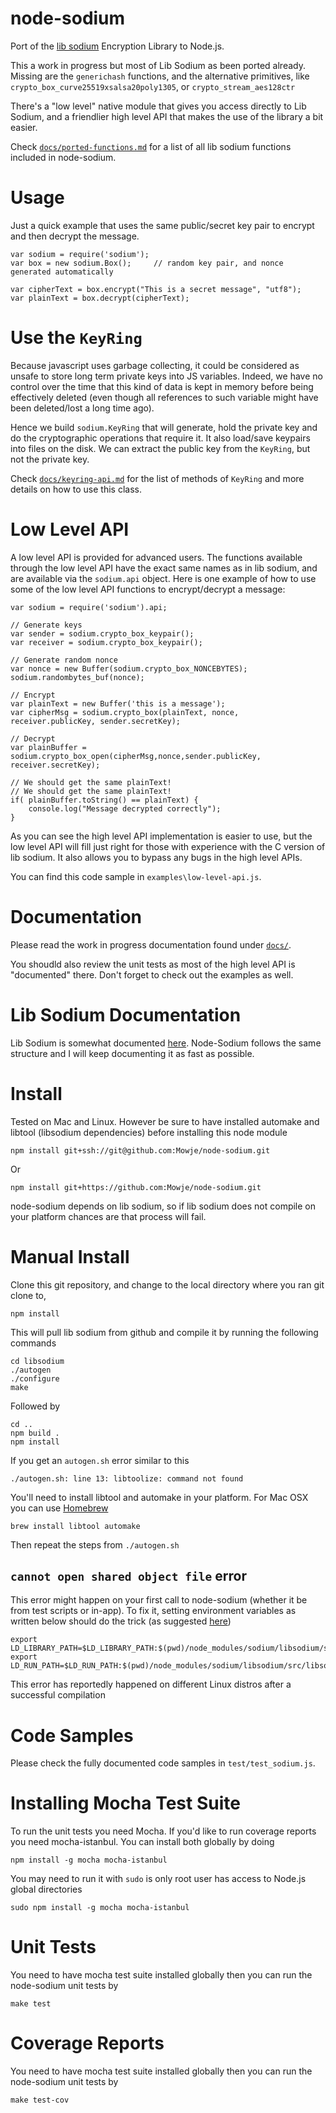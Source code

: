 # node-sodium


Port of the [lib sodium](https://github.com/jedisct1/libsodium) Encryption Library to Node.js.

This a work in progress but most of Lib Sodium as been ported already.
Missing are the `generichash` functions, and the alternative primitives, like `crypto_box_curve25519xsalsa20poly1305`, or `crypto_stream_aes128ctr`

There's a "low level" native module that gives you access directly to Lib Sodium, and a friendlier high level API that makes the use of the library a bit easier.

Check [`docs/ported-functions.md`](https://github.com/paixaop/node-sodium/tree/master/docs/ported-functions.md) for a list of all lib sodium functions included in node-sodium.

# Usage

Just a quick example that uses the same public/secret key pair to encrypt and then decrypt the message.

    var sodium = require('sodium');
    var box = new sodium.Box();     // random key pair, and nonce generated automatically

    var cipherText = box.encrypt("This is a secret message", "utf8");
    var plainText = box.decrypt(cipherText);


# Use the `KeyRing`

Because javascript uses garbage collecting, it could be considered as unsafe to store long term private keys into JS variables. Indeed, we have no control over the time that this kind of data is kept in memory before being effectively deleted (even though all references to such variable might have been deleted/lost a long time ago).

Hence we build `sodium.KeyRing` that will generate, hold the private key and do the cryptographic operations that require it. It also load/save keypairs into files on the disk. We can extract the public key from the `KeyRing`, but not the private key.

Check [`docs/keyring-api.md`](https://github.com/Mowje/node-sodium/tree/master/docs/keyring-api.md) for the list of methods of `KeyRing` and more details on how to use this class.

# Low Level API
A low level API is provided for advanced users. The functions available through the low level API have the exact same names as in lib sodium, and are available via the `sodium.api` object. Here is one example of how to use some of the low level API functions to encrypt/decrypt a message:

    var sodium = require('sodium').api;

    // Generate keys
    var sender = sodium.crypto_box_keypair();
    var receiver = sodium.crypto_box_keypair();

	// Generate random nonce
    var nonce = new Buffer(sodium.crypto_box_NONCEBYTES);
	sodium.randombytes_buf(nonce);

    // Encrypt
    var plainText = new Buffer('this is a message');
    var cipherMsg = sodium.crypto_box(plainText, nonce, receiver.publicKey, sender.secretKey);

    // Decrypt
    var plainBuffer = sodium.crypto_box_open(cipherMsg,nonce,sender.publicKey, receiver.secretKey);

    // We should get the same plainText!
    // We should get the same plainText!
    if( plainBuffer.toString() == plainText) {
        console.log("Message decrypted correctly");
    }

As you can see the high level API implementation is easier to use, but the low level API will fill just right for those with experience with the C version of lib sodium. It also allows you to bypass any bugs in the high level APIs.

You can find this code sample in `examples\low-level-api.js`.

# Documentation
Please read the work in progress documentation found under [`docs/`](https://github.com/paixaop/node-sodium/tree/master/docs).

You shoudld also review the unit tests as most of the high level API is "documented" there.
Don't forget to check out the examples as well.

# Lib Sodium Documentation
Lib Sodium is somewhat documented [here](http://mob5.host.cs.st-andrews.ac.uk/html/). Node-Sodium follows the same structure and I will keep documenting it as fast as possible.

# Install

Tested on Mac and Linux. However be sure to have installed automake and libtool (libsodium dependencies) before installing this node module

    npm install git+ssh://git@github.com:Mowje/node-sodium.git

Or

    npm install git+https://github.com:Mowje/node-sodium.git

node-sodium depends on lib sodium, so if lib sodium does not compile on your platform chances are that process will fail.

# Manual Install
Clone this git repository, and change to the local directory where you ran git clone to,

    npm install

This will pull lib sodium from github and compile it by running the following commands

    cd libsodium
    ./autogen
    ./configure
    make

Followed by

    cd ..
    npm build .
    npm install

If you get an `autogen.sh` error similar to this

    ./autogen.sh: line 13: libtoolize: command not found

You'll need to install libtool and automake in your platform. For Mac OSX you can use [Homebrew](http://brew.sh)

    brew install libtool automake

Then repeat the steps from `./autogen.sh`

## `cannot open shared object file` error

This error might happen on your first call to node-sodium (whether it be from test scripts or in-app). To fix it, setting environment variables as written below should do the trick (as suggested [here](https://github.com/paixaop/node-sodium/issues/4))

    export LD_LIBRARY_PATH=$LD_LIBRARY_PATH:$(pwd)/node_modules/sodium/libsodium/src/libsodium/.libs/
    export LD_RUN_PATH=$LD_RUN_PATH:$(pwd)/node_modules/sodium/libsodium/src/libsodium/.libs/

This error has reportedly happened on different Linux distros after a successful compilation

# Code Samples
Please check the fully documented code samples in `test/test_sodium.js`.

# Installing Mocha Test Suite

To run the unit tests you need Mocha. If you'd like to run coverage reports you need mocha-istanbul. You can install both globally by doing

    npm install -g mocha mocha-istanbul

You may need to run it with `sudo` is only root user has access to Node.js global directories

    sudo npm install -g mocha mocha-istanbul

# Unit Tests
You need to have mocha test suite installed globally then you can run the node-sodium unit tests by

    make test

# Coverage Reports
You need to have mocha test suite installed globally then you can run the node-sodium unit tests by

    make test-cov
